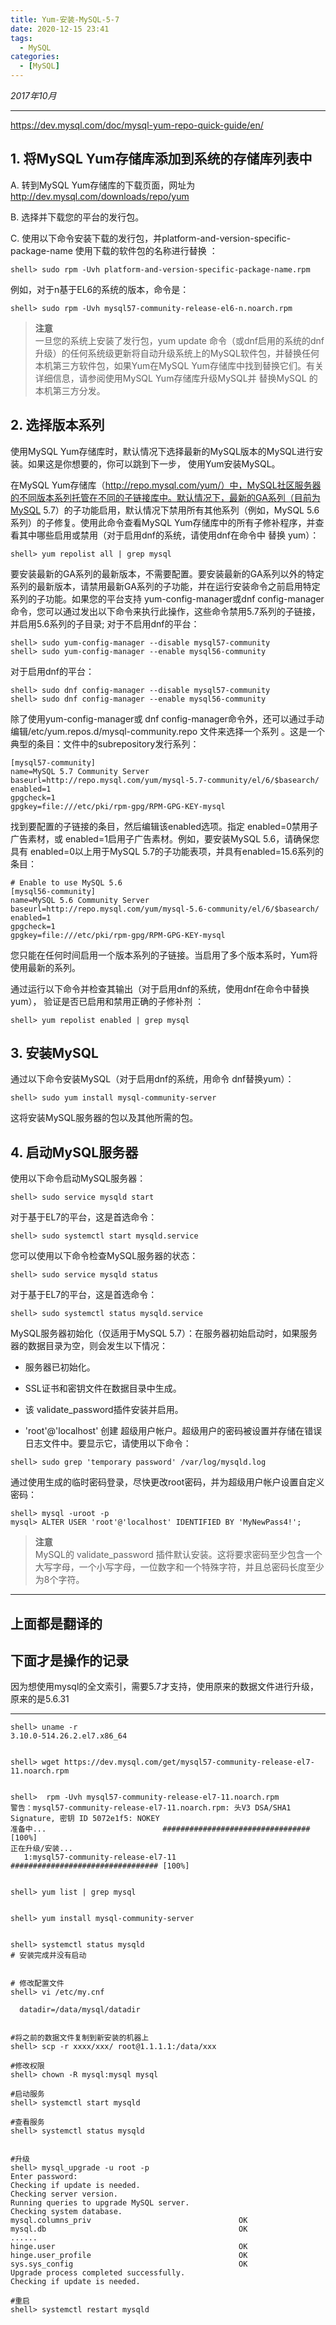 ```yaml
---
title: Yum-安装-MySQL-5-7
date: 2020-12-15 23:41
tags: 
  - MySQL
categories:
  - [MySQL]
---
```


*2017年10月*

---

https://dev.mysql.com/doc/mysql-yum-repo-quick-guide/en/

## 1. 将MySQL Yum存储库添加到系统的存储库列表中
A. 转到MySQL Yum存储库的下载页面，网址为 http://dev.mysql.com/downloads/repo/yum

B. 选择并下载您的平台的发行包。

C. 使用以下命令安装下载的发行包，并platform-and-version-specific-package-name 使用下载的软件包的名称进行替换 ：
```
shell> sudo rpm -Uvh platform-and-version-specific-package-name.rpm
```
例如，对于n基于EL6的系统的版本，命令是：
```
shell> sudo rpm -Uvh mysql57-community-release-el6-n.noarch.rpm
```
>**注意**  
>一旦您的系统上安装了发行包，yum update 命令（或dnf启用的系统的dnf升级）的任何系统级更新将自动升级系统上的MySQL软件包，并替换任何本机第三方软件包，如果Yum在MySQL Yum存储库中找到替换它们。有关详细信息，请参阅使用MySQL Yum存储库升级MySQL并 替换MySQL 的本机第三方分发。

## 2. 选择版本系列

使用MySQL Yum存储库时，默认情况下选择最新的MySQL版本的MySQL进行安装。如果这是你想要的，你可以跳到下一步， 使用Yum安装MySQL。

在MySQL Yum存储库（http://repo.mysql.com/yum/）中，MySQL社区服务器的不同版本系列托管在不同的子链接库中。默认情况下，最新的GA系列（目前为MySQL 5.7）的子功能启用，默认情况下禁用所有其他系列（例如，MySQL 5.6系列）的子修复。使用此命令查看MySQL Yum存储库中的所有子修补程序，并查看其中哪些启用或禁用（对于启用dnf的系统，请使用dnf在命令中 替换 yum）：
```
shell> yum repolist all | grep mysql
```
要安装最新的GA系列的最新版本，不需要配置。要安装最新的GA系列以外的特定系列的最新版本，请禁用最新GA系列的子功能，并在运行安装命令之前启用特定系列的子功能。如果您的平台支持 yum-config-manager或dnf config-manager命令，您可以通过发出以下命令来执行此操作，这些命令禁用5.7系列的子链接，并启用5.6系列的子目录; 对于不启用dnf的平台：
```
shell> sudo yum-config-manager --disable mysql57-community
shell> sudo yum-config-manager --enable mysql56-community
```
对于启用dnf的平台：
```
shell> sudo dnf config-manager --disable mysql57-community
shell> sudo dnf config-manager --enable mysql56-community
```
除了使用yum-config-manager或 dnf config-manager命令外，还可以通过手动编辑/etc/yum.repos.d/mysql-community.repo 文件来选择一个系列 。这是一个典型的条目：文件中的subrepository发行系列：
```
[mysql57-community]
name=MySQL 5.7 Community Server
baseurl=http://repo.mysql.com/yum/mysql-5.7-community/el/6/$basearch/
enabled=1
gpgcheck=1
gpgkey=file:///etc/pki/rpm-gpg/RPM-GPG-KEY-mysql
```
找到要配置的子链接的条目，然后编辑该enabled选项。指定 enabled=0禁用子广告素材，或 enabled=1启用子广告素材。例如，要安装MySQL 5.6，请确保您具有 enabled=0以上用于MySQL 5.7的子功能表项，并具有enabled=15.6系列的条目：
```
# Enable to use MySQL 5.6
[mysql56-community]
name=MySQL 5.6 Community Server
baseurl=http://repo.mysql.com/yum/mysql-5.6-community/el/6/$basearch/
enabled=1
gpgcheck=1
gpgkey=file:///etc/pki/rpm-gpg/RPM-GPG-KEY-mysql
```
您只能在任何时间启用一个版本系列的子链接。当启用了多个版本系时，Yum将使用最新的系列。

通过运行以下命令并检查其输出（对于启用dnf的系统，使用dnf在命令中替换yum）， 验证是否已启用和禁用正确的子修补剂 ：
```
shell> yum repolist enabled | grep mysql
```

## 3. 安装MySQL

通过以下命令安装MySQL（对于启用dnf的系统，用命令 dnf替换yum）：
```
shell> sudo yum install mysql-community-server
```
这将安装MySQL服务器的包以及其他所需的包。

## 4. 启动MySQL服务器

使用以下命令启动MySQL服务器：
```
shell> sudo service mysqld start
```
对于基于EL7的平台，这是首选命令：
```
shell> sudo systemctl start mysqld.service
```
您可以使用以下命令检查MySQL服务器的状态：
```
shell> sudo service mysqld status
```
对于基于EL7的平台，这是首选命令：
```
shell> sudo systemctl status mysqld.service
```

MySQL服务器初始化（仅适用于MySQL 5.7）：在服务器初始启动时，如果服务器的数据目录为空，则会发生以下情况：
- 服务器已初始化。

- SSL证书和密钥文件在数据目录中生成。

- 该 validate_password插件安装并启用。

- 'root'@'localhost' 创建 超级用户帐户。超级用户的密码被设置并存储在错误日志文件中。要显示它，请使用以下命令：
```
shell> sudo grep 'temporary password' /var/log/mysqld.log
```
通过使用生成的临时密码登录，尽快更改root密码，并为超级用户帐户设置自定义密码：
```
shell> mysql -uroot -p
mysql> ALTER USER 'root'@'localhost' IDENTIFIED BY 'MyNewPass4!';
```
>**注意**  
>MySQL的 validate_password 插件默认安装。这将要求密码至少包含一个大写字母，一个小写字母，一位数字和一个特殊字符，并且总密码长度至少为8个字符。

---

## 上面都是翻译的
## 下面才是操作的记录

因为想使用mysql的全文索引，需要5.7才支持，使用原来的数据文件进行升级，原来的是5.6.31

---

```
shell> uname -r
3.10.0-514.26.2.el7.x86_64


shell> wget https://dev.mysql.com/get/mysql57-community-release-el7-11.noarch.rpm


shell>  rpm -Uvh mysql57-community-release-el7-11.noarch.rpm 
警告：mysql57-community-release-el7-11.noarch.rpm: 头V3 DSA/SHA1 Signature, 密钥 ID 5072e1f5: NOKEY
准备中...                          ################################# [100%]
正在升级/安装...
   1:mysql57-community-release-el7-11 ################################# [100%]


shell> yum list | grep mysql


shell> yum install mysql-community-server


shell> systemctl status mysqld
# 安装完成并没有启动


# 修改配置文件
shell> vi /etc/my.cnf

  datadir=/data/mysql/datadir
  

#将之前的数据文件复制到新安装的机器上
shell> scp -r xxxx/xxx/ root@1.1.1.1:/data/xxx

#修改权限
shell> chown -R mysql:mysql mysql

#启动服务
shell> systemctl start mysqld

#查看服务
shell> systemctl status mysqld


#升级
shell> mysql_upgrade -u root -p
Enter password: 
Checking if update is needed.
Checking server version.
Running queries to upgrade MySQL server.
Checking system database.
mysql.columns_priv                                 OK
mysql.db                                           OK
......
hinge.user                                         OK
hinge.user_profile                                 OK
sys.sys_config                                     OK
Upgrade process completed successfully.
Checking if update is needed.

#重启
shell> systemctl restart mysqld

```

